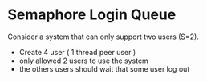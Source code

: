# Semaphore Login Queue

Consider a system that can only support two users (S=2). 

- Create 4 user ( 1 thread peer user )
- only allowed 2 users to use the system 
- the others users should wait that some user log out

